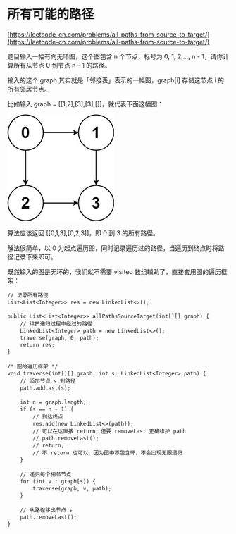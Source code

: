 # 所有可能的路径

[https://leetcode-cn.com/problems/all-paths-from-source-to-target/](https://leetcode-cn.com/problems/all-paths-from-source-to-target/)

题目输入一幅有向无环图，这个图包含 n 个节点，标号为 0, 1, 2,..., n - 1，请你计算所有从节点 0 到节点 n - 1 的路径。

输入的这个 graph 其实就是「邻接表」表示的一幅图，graph[i] 存储这节点 i 的所有邻居节点。

比如输入 graph = [[1,2],[3],[3],[]]，就代表下面这幅图：

![](imgs/1.jpg)

算法应该返回 [[0,1,3],[0,2,3]]，即 0 到 3 的所有路径。

解法很简单，以 0 为起点遍历图，同时记录遍历过的路径，当遍历到终点时将路径记录下来即可。

既然输入的图是无环的，我们就不需要 visited 数组辅助了，直接套用图的遍历框架：

```
// 记录所有路径
List<List<Integer>> res = new LinkedList<>();
    
public List<List<Integer>> allPathsSourceTarget(int[][] graph) {
    // 维护递归过程中经过的路径
    LinkedList<Integer> path = new LinkedList<>();
    traverse(graph, 0, path);
    return res;
}

/* 图的遍历框架 */
void traverse(int[][] graph, int s, LinkedList<Integer> path) {
    // 添加节点 s 到路径
    path.addLast(s);

    int n = graph.length;
    if (s == n - 1) {
        // 到达终点
        res.add(new LinkedList<>(path));
        // 可以在这直接 return，但要 removeLast 正确维护 path
        // path.removeLast();
        // return;
        // 不 return 也可以，因为图中不包含环，不会出现无限递归
    }

    // 递归每个相邻节点
    for (int v : graph[s]) {
        traverse(graph, v, path);
    }
    
    // 从路径移出节点 s
    path.removeLast();
}
```